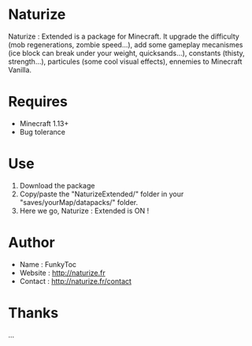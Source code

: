 # Naturize
Naturize : Extended is a package for Minecraft. It upgrade the difficulty (mob regenerations, zombie speed...), add some gameplay mecanismes (ice block can break under your weight, quicksands...), constants (thisty, strength...), particules (some cool visual effects), ennemies to Minecraft Vanilla. 

# Requires 
- Minecraft 1.13+
- Bug tolerance

# Use
1. Download the package
2. Copy/paste the "NaturizeExtended/" folder in your "saves/yourMap/datapacks/" folder.
3. Here we go, Naturize : Extended is ON !  

# Author
- Name : FunkyToc 
- Website : http://naturize.fr
- Contact : http://naturize.fr/contact

# Thanks 
...
